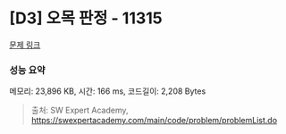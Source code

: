 # [D3] 오목 판정 - 11315 

[문제 링크](https://swexpertacademy.com/main/code/problem/problemDetail.do?contestProbId=AXaSUPYqPYMDFASQ) 

### 성능 요약

메모리: 23,896 KB, 시간: 166 ms, 코드길이: 2,208 Bytes



> 출처: SW Expert Academy, https://swexpertacademy.com/main/code/problem/problemList.do